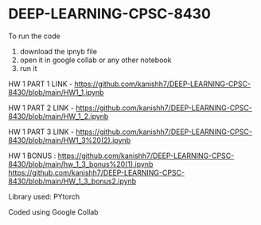 # DEEP-LEARNING-CPSC-8430

To run the code
1) download the ipnyb file
2) open it in google collab or any other notebook
3) run it 

HW 1 PART 1 LINK - https://github.com/kanishh7/DEEP-LEARNING-CPSC-8430/blob/main/HW1_1.ipynb 

HW 1 PART 2 LINK - https://github.com/kanishh7/DEEP-LEARNING-CPSC-8430/blob/main/HW_1_2.ipynb

HW 1 PART 3 LINK - https://github.com/kanishh7/DEEP-LEARNING-CPSC-8430/blob/main/HW1_3%20(2).ipynb

HW 1 BONUS : https://github.com/kanishh7/DEEP-LEARNING-CPSC-8430/blob/main/hw_1_3_bonus%20(1).ipynb
             https://github.com/kanishh7/DEEP-LEARNING-CPSC-8430/blob/main/HW_1_3_bonus2.ipynb


Library used: PYtorch

Coded using Google Collab 

